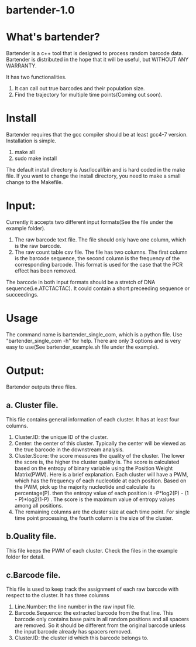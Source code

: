 # bartender-1.0

# What's bartender?

Bartender is a c++ tool that is designed to process random barcode data. Bartender is distributed in the hope that it will be useful, but WITHOUT ANY WARRANTY.

It has two functionalities. 

1. It can call out true barcodes and their population size.
2. Find the trajectory for multiple time points(Coming out soon).

# Install
 Bartender requires that the gcc compiler should be at least gcc4-7 version. Installation is simple.
 1. make all
 2. sudo make install

The default install directory is /usr/local/bin and is hard coded in the make file. If you want to change the install directory, you need to make a small change to the Makefile.

# Input:
 Currently it accepts two different input formats(See the file under the example folder). 
  1. The raw barcode text file. The file should only have one column, which is the raw barcode. 
  2. The raw count table csv file. The file has two columns. The first column is the barcode sequence, the second column is the frequency of the corresponding barcode. This format is used for the case that the PCR effect has been removed.

The barcode in both input formats should be a stretch of DNA sequence(i.e.ATCTACTAC). It could contain a short preceeding sequence or succeedings.

# Usage

The command name is bartender_single_com, which is a python file. Use "bartender_single_com -h" for help. There are only 3 options and is very easy to use(See bartender_example.sh file under the example).

# Output:
Bartender outputs three files. 

## a. Cluster file.
   
This file contains general information of each cluster. It has at least four columns.
  1. Cluster.ID: the unique ID of the cluster.
  2. Center: the center of this cluster. Typically the center will be viewed as the true barcode in the downstream analysis.
  3. Cluster.Score: the score measures the quality of the cluster. The lower the score is, the higher the cluster quality is. The score is calculated based on the entropy of binary variable using the Position Weight Matrix(PWM). Here is a brief explanation. Each cluster will have a PWM, which has the frequency of each nucleotide at each position. Based on the PWM, pick up the majority nucleotide and calculate its percentage(P). then the entropy value of each position is -P*log2(P) - (1 - P)*log2(1-P) . The score is the maximum value of entropy values among all positions.
  4. The remaining columns are the cluster size at each time point. For single time point processing, the fourth column is the size of the cluster.

## b.Quality file.

This file keeps the PWM of each cluster. Check the files in the example folder for detail.

## c.Barcode file.

This file is used to keep track the assignment of each raw barcode with respect to the cluster. It has three columns
  1. Line.Number: the line number in the raw input file.
  2. Barcode.Sequence: the extracted barcode from the that line. This barcode only contains base pairs in all random positions and all spacers are removed. So it should be different from the original barcode unless the input barcode already has spacers removed.
  3. Cluster.ID: the cluster id which this barcode belongs to.
